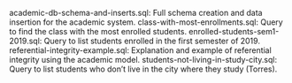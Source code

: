 academic-db-schema-and-inserts.sql: Full schema creation and data insertion for the academic system.
class-with-most-enrollments.sql: Query to find the class with the most enrolled students.
enrolled-students-sem1-2019.sql: Query to list students enrolled in the first semester of 2019.
referential-integrity-example.sql: Explanation and example of referential integrity using the academic model.
students-not-living-in-study-city.sql: Query to list students who don’t live in the city where they study (Torres). 